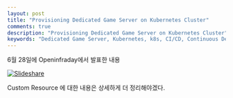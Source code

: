 ```yaml
---
layout: post
title: "Provisioning Dedicated Game Server on Kubernetes Cluster"
comments: true
description: "Provisioning Dedicated Game Server on Kubernetes Cluster"
keywords: "Dedicated Game Server, Kubernetes, k8s, CI/CD, Continuous Delivery, Agones, Spinnaker"
---
```


6월 28일에 Openinfraday에서 발표한 내용

[![Slideshare](https://image.slidesharecdn.com/43dgs06270307-180628163517/95/openinfra-days-korea-2018-track-4-provisioning-dedicated-game-server-on-kubernetes-cluster-1-638.jpg?cb=1530203766)
](https://www.slideshare.net/openstack_kr/openinfra-days-korea-2018-track-4-provisioning-dedicated-game-server-on-kubernetes-cluster)

Custom Resource 에 대한 내용은 상세하게 더 정리해야겠다.